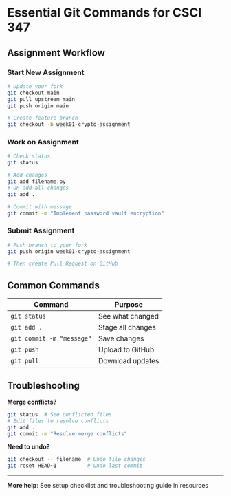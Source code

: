 # Essential Git Commands for CSCI 347

## Assignment Workflow

### Start New Assignment
```bash
# Update your fork
git checkout main
git pull upstream main
git push origin main

# Create feature branch
git checkout -b week01-crypto-assignment
```

### Work on Assignment
```bash
# Check status
git status

# Add changes
git add filename.py
# OR add all changes
git add .

# Commit with message
git commit -m "Implement password vault encryption"
```

### Submit Assignment
```bash
# Push branch to your fork
git push origin week01-crypto-assignment

# Then create Pull Request on GitHub
```

## Common Commands

| Command | Purpose |
|---------|---------|
| `git status` | See what changed |
| `git add .` | Stage all changes |
| `git commit -m "message"` | Save changes |
| `git push` | Upload to GitHub |
| `git pull` | Download updates |

## Troubleshooting

**Merge conflicts?**
```bash
git status  # See conflicted files
# Edit files to resolve conflicts
git add .
git commit -m "Resolve merge conflicts"
```

**Need to undo?**
```bash
git checkout -- filename  # Undo file changes
git reset HEAD~1          # Undo last commit
```

---

**More help**: See setup checklist and troubleshooting guide in resources